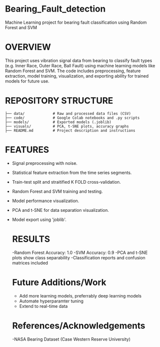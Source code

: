 # Bearing_Fault_detection
Machine Learning project for bearing fault classification using Random Forest and SVM

# OVERVIEW
This project uses vibration signal data from bearing to classify fault types (e.g. Inner Race, Outer Race, Ball Fault) using machine learning models like Random Forest and SVM. The code includes preprocessing, feature extraction, model training, visualization, and exporting ability for trained models for future use.

# REPOSITORY STRUCTURE
```
├── data/             # Raw and processed data files (CSV)
├── code/             # Google Colab notebooks and .py scripts
├── models/           # Exported models (.joblib)
├── visuals/          # PCA, t-SNE plots, accuracy graphs
├── README.md         # Project description and instructions
```

# FEATURES
- Signal preprocessing with noise.
- Statistical feature extraction from the time series segments.
- Train-test split and straitified K FOLD  cross-validation.
- Random Forest and SVM training and testing.
- Model performance visualization.
- PCA and t-SNE for data separation visualization.
- Model export using 'joblib'.

  # RESULTS
  -Random Forest Accuracy: 1.0
  -SVM Accuracy: 0.9
  -PCA and t-SNE plots show class separability
  -Classification reports and confusion matrices included

  # Future Additions/Work
  - Add more learning models, preferrably deep learning models
  - Automate hyperparamter tuning
  - Extend to real-time data
 
  # References/Acknowledgements
  -NASA Bearing Dataset (Case Western Reserve University)
